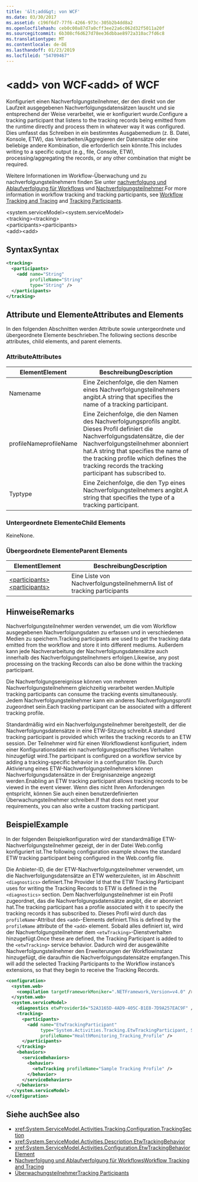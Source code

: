 ```yaml
---
title: '&lt;add&gt; von WCF'
ms.date: 03/30/2017
ms.assetid: c196f6d7-77f6-4266-973c-305b2b4dd8a2
ms.openlocfilehash: ceb0c00a87d7a0cff3ee22a6c062d32f5011a20f
ms.sourcegitcommit: 6b308cf6d627d78ee36dbbae8972a310ac7fd6c8
ms.translationtype: MT
ms.contentlocale: de-DE
ms.lasthandoff: 01/23/2019
ms.locfileid: "54709467"
---
```

# <a name="ltaddgt-of-wcf"></a><span data-ttu-id="2e2c2-102">&lt;add&gt; von WCF</span><span class="sxs-lookup"><span data-stu-id="2e2c2-102">&lt;add&gt; of WCF</span></span>
<span data-ttu-id="2e2c2-103">Konfiguriert einen Nachverfolgungsteilnehmer, der den direkt von der Laufzeit ausgegebenen Nachverfolgungsdatensätzen lauscht und sie entsprechend der Weise verarbeitet, wie er konfiguriert wurde.</span><span class="sxs-lookup"><span data-stu-id="2e2c2-103">Configure a tracking participant that listens to the tracking records being emitted from the runtime directly and process them in whatever way it was configured.</span></span> <span data-ttu-id="2e2c2-104">Dies umfasst das Schreiben in ein bestimmtes Ausgabemedium (z. B. Datei, Konsole, ETW), das Verarbeiten/Aggregieren der Datensätze oder eine beliebige andere Kombination, die erforderlich sein könnte.</span><span class="sxs-lookup"><span data-stu-id="2e2c2-104">This includes writing to a specific output (e.g., file, Console, ETW), processing/aggregating the records, or any other combination that might be required.</span></span>  
  
 <span data-ttu-id="2e2c2-105">Weitere Informationen im Workflow-Überwachung und zu nachverfolgungsteilnehmern finden Sie unter [nachverfolgung und Ablaufverfolgung für Workflows](../../../../../docs/framework/windows-workflow-foundation/workflow-tracking-and-tracing.md) und [Nachverfolgungsteilnehmer](../../../../../docs/framework/windows-workflow-foundation/tracking-participants.md).</span><span class="sxs-lookup"><span data-stu-id="2e2c2-105">For more information in workflow tracking and tracking participants, see [Workflow Tracking and Tracing](../../../../../docs/framework/windows-workflow-foundation/workflow-tracking-and-tracing.md) and [Tracking Participants](../../../../../docs/framework/windows-workflow-foundation/tracking-participants.md).</span></span>  
  
 <span data-ttu-id="2e2c2-106">\<system.serviceModel></span><span class="sxs-lookup"><span data-stu-id="2e2c2-106">\<system.serviceModel></span></span>  
<span data-ttu-id="2e2c2-107">\<tracking></span><span class="sxs-lookup"><span data-stu-id="2e2c2-107">\<tracking></span></span>  
<span data-ttu-id="2e2c2-108">\<participants></span><span class="sxs-lookup"><span data-stu-id="2e2c2-108">\<participants></span></span>  
<span data-ttu-id="2e2c2-109">\<add></span><span class="sxs-lookup"><span data-stu-id="2e2c2-109">\<add></span></span>  
  
## <a name="syntax"></a><span data-ttu-id="2e2c2-110">Syntax</span><span class="sxs-lookup"><span data-stu-id="2e2c2-110">Syntax</span></span>  
  
```xml  
<tracking>
  <participants>
    <add name="String"
         profileName="String"
         type="String" />
  </participants>
</tracking>
```  
  
## <a name="attributes-and-elements"></a><span data-ttu-id="2e2c2-111">Attribute und Elemente</span><span class="sxs-lookup"><span data-stu-id="2e2c2-111">Attributes and Elements</span></span>  
 <span data-ttu-id="2e2c2-112">In den folgenden Abschnitten werden Attribute sowie untergeordnete und übergeordnete Elemente beschrieben.</span><span class="sxs-lookup"><span data-stu-id="2e2c2-112">The following sections describe attributes, child elements, and parent elements.</span></span>  
  
### <a name="attributes"></a><span data-ttu-id="2e2c2-113">Attribute</span><span class="sxs-lookup"><span data-stu-id="2e2c2-113">Attributes</span></span>  
  
|<span data-ttu-id="2e2c2-114">Element</span><span class="sxs-lookup"><span data-stu-id="2e2c2-114">Element</span></span>|<span data-ttu-id="2e2c2-115">Beschreibung</span><span class="sxs-lookup"><span data-stu-id="2e2c2-115">Description</span></span>|  
|-------------|-----------------|  
|<span data-ttu-id="2e2c2-116">Name</span><span class="sxs-lookup"><span data-stu-id="2e2c2-116">name</span></span>|<span data-ttu-id="2e2c2-117">Eine Zeichenfolge, die den Namen eines Nachverfolgungsteilnehmers angibt.</span><span class="sxs-lookup"><span data-stu-id="2e2c2-117">A string that specifies the name of a tracking participant.</span></span>|  
|<span data-ttu-id="2e2c2-118">profileName</span><span class="sxs-lookup"><span data-stu-id="2e2c2-118">profileName</span></span>|<span data-ttu-id="2e2c2-119">Eine Zeichenfolge, die den Namen des Nachverfolgungsprofils angibt. Dieses Profil definiert die Nachverfolgungsdatensätze, die der Nachverfolgungsteilnehmer abonniert hat.</span><span class="sxs-lookup"><span data-stu-id="2e2c2-119">A string that specifies the name of the tracking profile which defines the tracking records the tracking participant has subscribed to.</span></span>|  
|<span data-ttu-id="2e2c2-120">Typ</span><span class="sxs-lookup"><span data-stu-id="2e2c2-120">type</span></span>|<span data-ttu-id="2e2c2-121">Eine Zeichenfolge, die den Typ eines Nachverfolgungsteilnehmers angibt.</span><span class="sxs-lookup"><span data-stu-id="2e2c2-121">A string that specifies the type of a tracking participant.</span></span>|  
  
### <a name="child-elements"></a><span data-ttu-id="2e2c2-122">Untergeordnete Elemente</span><span class="sxs-lookup"><span data-stu-id="2e2c2-122">Child Elements</span></span>  
 <span data-ttu-id="2e2c2-123">Keine</span><span class="sxs-lookup"><span data-stu-id="2e2c2-123">None.</span></span>  
  
### <a name="parent-elements"></a><span data-ttu-id="2e2c2-124">Übergeordnete Elemente</span><span class="sxs-lookup"><span data-stu-id="2e2c2-124">Parent Elements</span></span>  
  
|<span data-ttu-id="2e2c2-125">Element</span><span class="sxs-lookup"><span data-stu-id="2e2c2-125">Element</span></span>|<span data-ttu-id="2e2c2-126">Beschreibung</span><span class="sxs-lookup"><span data-stu-id="2e2c2-126">Description</span></span>|  
|-------------|-----------------|  
|[<span data-ttu-id="2e2c2-127">\<participants></span><span class="sxs-lookup"><span data-stu-id="2e2c2-127">\<participants></span></span>](../../../../../docs/framework/configure-apps/file-schema/windows-workflow-foundation/participants.md)|<span data-ttu-id="2e2c2-128">Eine Liste von Nachverfolgungsteilnehmern</span><span class="sxs-lookup"><span data-stu-id="2e2c2-128">A list of tracking participants</span></span>|  
  
## <a name="remarks"></a><span data-ttu-id="2e2c2-129">Hinweise</span><span class="sxs-lookup"><span data-stu-id="2e2c2-129">Remarks</span></span>  
 <span data-ttu-id="2e2c2-130">Nachverfolgungsteilnehmer werden verwendet, um die vom Workflow ausgegebenen Nachverfolgungsdaten zu erfassen und in verschiedenen Medien zu speichern.</span><span class="sxs-lookup"><span data-stu-id="2e2c2-130">Tracking participants are used to get the tracking data emitted from the workflow and store it into different mediums.</span></span> <span data-ttu-id="2e2c2-131">Außerdem kann jede Nachverarbeitung der Nachverfolgungsdatensätze auch innerhalb des Nachverfolgungsteilnehmers erfolgen.</span><span class="sxs-lookup"><span data-stu-id="2e2c2-131">Likewise, any post processing on the tracking Records can also be done within the tracking participant.</span></span>  
  
 <span data-ttu-id="2e2c2-132">Die Nachverfolgungsereignisse können von mehreren Nachverfolgungsteilnehmern gleichzeitig verarbeitet werden.</span><span class="sxs-lookup"><span data-stu-id="2e2c2-132">Multiple tracking participants can consume the tracking events simultaneously.</span></span> <span data-ttu-id="2e2c2-133">Jedem Nachverfolgungsteilnehmer kann ein anderes Nachverfolgungsprofil zugeordnet sein.</span><span class="sxs-lookup"><span data-stu-id="2e2c2-133">Each tracking participant can be associated with a different tracking profile.</span></span>  
  
 <span data-ttu-id="2e2c2-134">Standardmäßig wird ein Nachverfolgungsteilnehmer bereitgestellt, der die Nachverfolgungsdatensätze in eine ETW-Sitzung schreibt.</span><span class="sxs-lookup"><span data-stu-id="2e2c2-134">A standard tracking participant is provided which writes the tracking records to an ETW session.</span></span> <span data-ttu-id="2e2c2-135">Der Teilnehmer wird für einen Workflowdienst konfiguriert, indem einer Konfigurationsdatei ein nachverfolgungsspezifisches Verhalten hinzugefügt wird.</span><span class="sxs-lookup"><span data-stu-id="2e2c2-135">The participant is configured on a workflow service by adding a tracking-specific behavior in a configuration file.</span></span> <span data-ttu-id="2e2c2-136">Durch Aktivierung eines ETW-Nachverfolgungsteilnehmers können Nachverfolgungsdatensätze in der Ereignisanzeige angezeigt werden.</span><span class="sxs-lookup"><span data-stu-id="2e2c2-136">Enabling an ETW tracking participant allows tracking records to be viewed in the event viewer.</span></span> <span data-ttu-id="2e2c2-137">Wenn dies nicht Ihren Anforderungen entspricht, können Sie auch einen benutzerdefinierten Überwachungsteilnehmer schreiben.</span><span class="sxs-lookup"><span data-stu-id="2e2c2-137">If that does not meet your requirements, you can also write a custom tracking participant.</span></span>  
  
## <a name="example"></a><span data-ttu-id="2e2c2-138">Beispiel</span><span class="sxs-lookup"><span data-stu-id="2e2c2-138">Example</span></span>  
 <span data-ttu-id="2e2c2-139">In der folgenden Beispielkonfiguration wird der standardmäßige ETW-Nachverfolgungsteilnehmer gezeigt, der in der Datei Web.config konfiguriert ist.</span><span class="sxs-lookup"><span data-stu-id="2e2c2-139">The following configuration example shows the standard ETW tracking participant being configured in the Web.config file.</span></span>  
  
 <span data-ttu-id="2e2c2-140">Die Anbieter-ID, die der ETW-Nachverfolgungsteilnehmer verwendet, um die Nachverfolgungsdatensätze an ETW weiterzuleiten, ist im Abschnitt `<diagnostics>` definiert.</span><span class="sxs-lookup"><span data-stu-id="2e2c2-140">The Provider Id that the ETW Tracking Participant uses for writing the Tracking Records to ETW is defined in the `<diagnostics>` section.</span></span> <span data-ttu-id="2e2c2-141">Dem Nachverfolgungsteilnehmer ist ein Profil zugeordnet, das die Nachverfolgungsdatensätze angibt, die er abonniert hat.</span><span class="sxs-lookup"><span data-stu-id="2e2c2-141">The tracking participant has a profile associated with it to specify the tracking records it has subscribed to.</span></span> <span data-ttu-id="2e2c2-142">Dieses Profil wird durch das `profileName`-Attribut des `<add>`-Elements definiert.</span><span class="sxs-lookup"><span data-stu-id="2e2c2-142">This is defined by the `profileName` attribute of the `<add>` element.</span></span> <span data-ttu-id="2e2c2-143">Sobald alles definiert ist, wird der Nachverfolgungsteilnehmer dem `<etwTracking>`-Dienstverhalten hinzugefügt.</span><span class="sxs-lookup"><span data-stu-id="2e2c2-143">Once these are defined, the Tracking Participant is added to the `<etwTracking>` service behavior.</span></span> <span data-ttu-id="2e2c2-144">Dadurch wird der ausgewählte Nachverfolgungsteilnehmer den Erweiterungen der Workflowinstanz hinzugefügt, die daraufhin die Nachverfolgungsdatensätze empfangen.</span><span class="sxs-lookup"><span data-stu-id="2e2c2-144">This will add the selected Tracking Participants to the Workflow instance’s extensions, so that they begin to receive the Tracking Records.</span></span>  
  
```xml  
<configuration>
  <system.web>
    <compilation targetFrameworkMoniker=".NETFramework,Version=v4.0" />
  </system.web>
  <system.serviceModel>
    <diagnostics etwProviderId="52A3165D-4AD9-405C-B1E8-7D9A257EAC9F" />
    <tracking>
      <participants>
        <add name="EtwTrackingParticipant"
             type="System.Activities.Tracking.EtwTrackingParticipant, System.Activities, Version=4.0.0.0, Culture=neutral, PublicKeyToken=31bf3856ad364e35"
             profileName="HealthMonitoring_Tracking_Profile" />
      </participants>
    </tracking>
    <behaviors>
      <serviceBehaviors>
        <behavior>
          <etwTracking profileName="Sample Tracking Profile" />
        </behavior>
      </serviceBehaviors>
    </behaviors>
  </system.serviceModel>
</configuration>
```  
  
## <a name="see-also"></a><span data-ttu-id="2e2c2-145">Siehe auch</span><span class="sxs-lookup"><span data-stu-id="2e2c2-145">See also</span></span>
- <xref:System.ServiceModel.Activities.Tracking.Configuration.TrackingSection>
- <xref:System.ServiceModel.Activities.Description.EtwTrackingBehavior>
- <xref:System.ServiceModel.Activities.Configuration.EtwTrackingBehaviorElement>
- [<span data-ttu-id="2e2c2-146">Nachverfolgung und Ablaufverfolgung für Workflows</span><span class="sxs-lookup"><span data-stu-id="2e2c2-146">Workflow Tracking and Tracing</span></span>](../../../../../docs/framework/windows-workflow-foundation/workflow-tracking-and-tracing.md)
- [<span data-ttu-id="2e2c2-147">Überwachungsteilnehmer</span><span class="sxs-lookup"><span data-stu-id="2e2c2-147">Tracking Participants</span></span>](../../../../../docs/framework/windows-workflow-foundation/tracking-participants.md)

